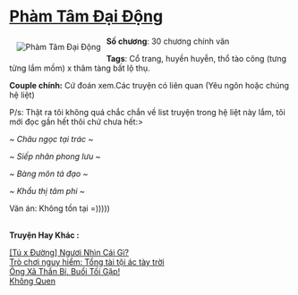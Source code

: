 <a href="https://utruyen.com/pham-tam-dai-dong/19483/" title="Phàm Tâm Đại Động"><h1>Phàm Tâm Đại Động</h1></a><div style="display:table"><img align="right" style="float: left; padding: 10px;" src="https://utruyen.com/images/story/200x260/pham-tam-dai-dong.jpg" alt="Phàm Tâm Đại Động"><b>Số chương</b>: 30 chương chính văn<p></p><b>Tags</b>: Cổ trang, huyền huyễn, thổ tào công (tưng tửng lắm mồm) x thâm tàng bất lộ thụ.<p></p><b>Couple chính:</b> Cứ đoán xem.Các truyện có liên quan (Yêu ngôn hoặc chúng hệ liệt)<p></p>P/s: Thật ra tôi không quá chắc chắn về list truyện trong hệ liệt này lắm, tôi mới đọc gần hết thôi chứ chưa hết:><p></p><em>~ Châu ngọc tại trác ~</em><p></p><em>~ Siếp nhãn phong lưu ~</em><p></p><em>~ Bàng môn tả đạo ~ </em><p></p><em>~ Khẩu thị tâm phi ~</em><p></p>Văn án: Không tồn tại =)))))</div><p><br><b>Truyện Hay Khác :</b></p><a href="https://utruyen.com/tu-x-duong-nguoi-nhin-cai-gi/19478/" alt="[Tú x Đường] Ngươi Nhìn Cái Gì?">[Tú x Đường] Ngươi Nhìn Cái Gì?</a><br/><a href="https://github.com/quanluxury/truyenhot/tree/master/truyenhay/5227/" alt="Trò chơi nguy hiểm: Tổng tài tội ác tày trời">Trò chơi nguy hiểm: Tổng tài tội ác tày trời</a><br/><a href="https://truyenngontinhay.wordpress.com/2019/10/03/ong-xa-than-bi-buoi-toi-gap/" alt="Ông Xã Thần Bí, Buổi Tối Gặp!">Ông Xã Thần Bí, Buổi Tối Gặp!</a><br/><a href="https://www.flickr.com/photos/183745219@N08/49553138132/" alt="Không Quen">Không Quen</a><br/>